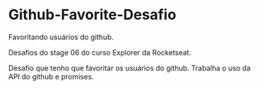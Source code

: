 # Github-Favorite-Desafio
Favoritando usuários do github.

Desafios do stage 06 do curso Explorer da Rocketseat.

Desafio que tenho que favoritar os usuários do github. Trabalha o uso da API do github e promises.
